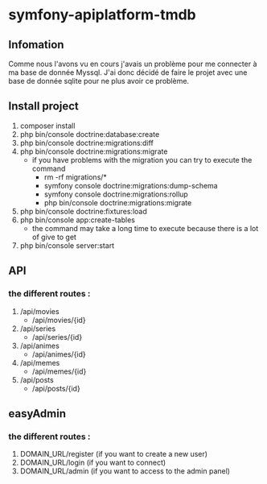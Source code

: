 # symfony-apiplatform-tmdb


## Infomation
Comme nous l'avons vu en cours j'avais un problème pour me connecter à ma base de donnée Myssql. J'ai donc décidé de faire le projet avec une base de donnée sqlite pour ne plus avoir ce problème.

## Install project

1. composer install
2. php bin/console doctrine:database:create
3. php bin/console doctrine:migrations:diff
3. php bin/console doctrine:migrations:migrate
    * if you have problems with the migration you can try to execute the command
        * rm -rf migrations/*
        * symfony console doctrine:migrations:dump-schema
        * symfony console doctrine:migrations:rollup
        * php bin/console doctrine:migrations:migrate
4. php bin/console doctrine:fixtures:load
5. php bin/console app:create-tables
    * the command may take a long time to execute because there is a lot of give to get
6. php bin/console server:start

## API

### the different routes :

1. /api/movies
    * /api/movies/{id}
3. /api/series
    * /api/series/{id}
5. /api/animes
    * /api/animes/{id}
7. /api/memes
    * /api/memes/{id}
9. /api/posts
    * /api/posts/{id}


## easyAdmin

### the different routes :

1. DOMAIN_URL/register (if you want to create a new user)
2. DOMAIN_URL/login   (if you want to connect)
3. DOMAIN_URL/admin   (if you want to access to the admin panel)




